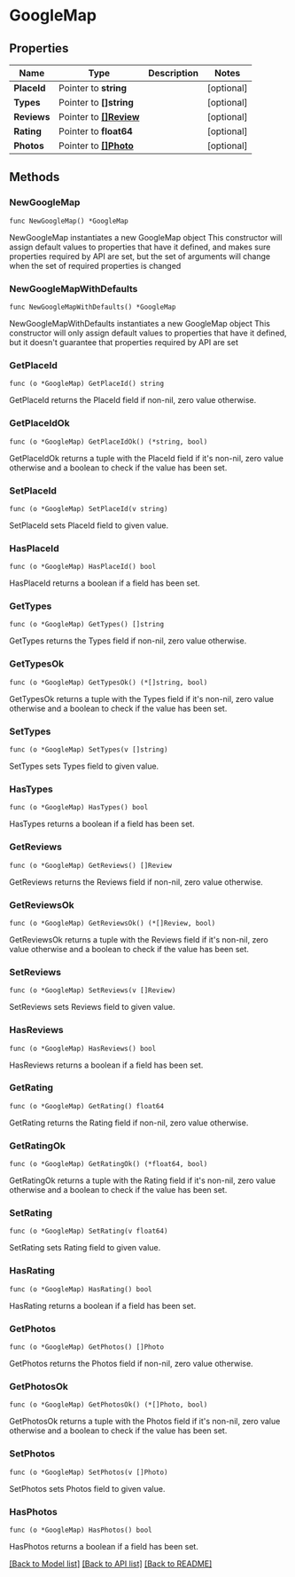 # GoogleMap

## Properties

Name | Type | Description | Notes
------------ | ------------- | ------------- | -------------
**PlaceId** | Pointer to **string** |  | [optional] 
**Types** | Pointer to **[]string** |  | [optional] 
**Reviews** | Pointer to [**[]Review**](Review.md) |  | [optional] 
**Rating** | Pointer to **float64** |  | [optional] 
**Photos** | Pointer to [**[]Photo**](Photo.md) |  | [optional] 

## Methods

### NewGoogleMap

`func NewGoogleMap() *GoogleMap`

NewGoogleMap instantiates a new GoogleMap object
This constructor will assign default values to properties that have it defined,
and makes sure properties required by API are set, but the set of arguments
will change when the set of required properties is changed

### NewGoogleMapWithDefaults

`func NewGoogleMapWithDefaults() *GoogleMap`

NewGoogleMapWithDefaults instantiates a new GoogleMap object
This constructor will only assign default values to properties that have it defined,
but it doesn't guarantee that properties required by API are set

### GetPlaceId

`func (o *GoogleMap) GetPlaceId() string`

GetPlaceId returns the PlaceId field if non-nil, zero value otherwise.

### GetPlaceIdOk

`func (o *GoogleMap) GetPlaceIdOk() (*string, bool)`

GetPlaceIdOk returns a tuple with the PlaceId field if it's non-nil, zero value otherwise
and a boolean to check if the value has been set.

### SetPlaceId

`func (o *GoogleMap) SetPlaceId(v string)`

SetPlaceId sets PlaceId field to given value.

### HasPlaceId

`func (o *GoogleMap) HasPlaceId() bool`

HasPlaceId returns a boolean if a field has been set.

### GetTypes

`func (o *GoogleMap) GetTypes() []string`

GetTypes returns the Types field if non-nil, zero value otherwise.

### GetTypesOk

`func (o *GoogleMap) GetTypesOk() (*[]string, bool)`

GetTypesOk returns a tuple with the Types field if it's non-nil, zero value otherwise
and a boolean to check if the value has been set.

### SetTypes

`func (o *GoogleMap) SetTypes(v []string)`

SetTypes sets Types field to given value.

### HasTypes

`func (o *GoogleMap) HasTypes() bool`

HasTypes returns a boolean if a field has been set.

### GetReviews

`func (o *GoogleMap) GetReviews() []Review`

GetReviews returns the Reviews field if non-nil, zero value otherwise.

### GetReviewsOk

`func (o *GoogleMap) GetReviewsOk() (*[]Review, bool)`

GetReviewsOk returns a tuple with the Reviews field if it's non-nil, zero value otherwise
and a boolean to check if the value has been set.

### SetReviews

`func (o *GoogleMap) SetReviews(v []Review)`

SetReviews sets Reviews field to given value.

### HasReviews

`func (o *GoogleMap) HasReviews() bool`

HasReviews returns a boolean if a field has been set.

### GetRating

`func (o *GoogleMap) GetRating() float64`

GetRating returns the Rating field if non-nil, zero value otherwise.

### GetRatingOk

`func (o *GoogleMap) GetRatingOk() (*float64, bool)`

GetRatingOk returns a tuple with the Rating field if it's non-nil, zero value otherwise
and a boolean to check if the value has been set.

### SetRating

`func (o *GoogleMap) SetRating(v float64)`

SetRating sets Rating field to given value.

### HasRating

`func (o *GoogleMap) HasRating() bool`

HasRating returns a boolean if a field has been set.

### GetPhotos

`func (o *GoogleMap) GetPhotos() []Photo`

GetPhotos returns the Photos field if non-nil, zero value otherwise.

### GetPhotosOk

`func (o *GoogleMap) GetPhotosOk() (*[]Photo, bool)`

GetPhotosOk returns a tuple with the Photos field if it's non-nil, zero value otherwise
and a boolean to check if the value has been set.

### SetPhotos

`func (o *GoogleMap) SetPhotos(v []Photo)`

SetPhotos sets Photos field to given value.

### HasPhotos

`func (o *GoogleMap) HasPhotos() bool`

HasPhotos returns a boolean if a field has been set.


[[Back to Model list]](../README.md#documentation-for-models) [[Back to API list]](../README.md#documentation-for-api-endpoints) [[Back to README]](../README.md)


